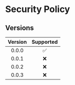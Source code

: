 # Security Policy

## Versions

| Version |     Supported      |
| :-----: | :----------------: |
|  0.0.0  | :white_check_mark: |
|  0.0.1  |        :x:         |
|  0.0.2  |        :x:         |
|  0.0.3  |        :x:         |
